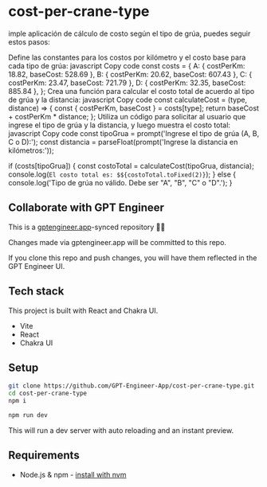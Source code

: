 # cost-per-crane-type

imple aplicación de cálculo de costo según el tipo de grúa, puedes seguir estos pasos:

Define las constantes para los costos por kilómetro y el costo base para cada tipo de grúa:
javascript
Copy code
const costs = {
  A: { costPerKm: 18.82, baseCost: 528.69 },
  B: { costPerKm: 20.62, baseCost: 607.43 },
  C: { costPerKm: 23.47, baseCost: 721.79 },
  D: { costPerKm: 32.35, baseCost: 885.84 },
};
Crea una función para calcular el costo total de acuerdo al tipo de grúa y la distancia:
javascript
Copy code
const calculateCost = (type, distance) => {
  const { costPerKm, baseCost } = costs[type];
  return baseCost + costPerKm * distance;
};
Utiliza un código para solicitar al usuario que ingrese el tipo de grúa y la distancia, y luego muestra el costo total:
javascript
Copy code
const tipoGrua = prompt('Ingrese el tipo de grúa (A, B, C o D):');
const distancia = parseFloat(prompt('Ingrese la distancia en kilómetros:'));

if (costs[tipoGrua]) {
  const costoTotal = calculateCost(tipoGrua, distancia);
  console.log(`El costo total es: $${costoTotal.toFixed(2)}`);
} else {
  console.log('Tipo de grúa no válido. Debe ser "A", "B", "C" o "D".');
}

## Collaborate with GPT Engineer

This is a [gptengineer.app](https://gptengineer.app)-synced repository 🌟🤖

Changes made via gptengineer.app will be committed to this repo.

If you clone this repo and push changes, you will have them reflected in the GPT Engineer UI.

## Tech stack

This project is built with React and Chakra UI.

- Vite
- React
- Chakra UI

## Setup

```sh
git clone https://github.com/GPT-Engineer-App/cost-per-crane-type.git
cd cost-per-crane-type
npm i
```

```sh
npm run dev
```

This will run a dev server with auto reloading and an instant preview.

## Requirements

- Node.js & npm - [install with nvm](https://github.com/nvm-sh/nvm#installing-and-updating)
